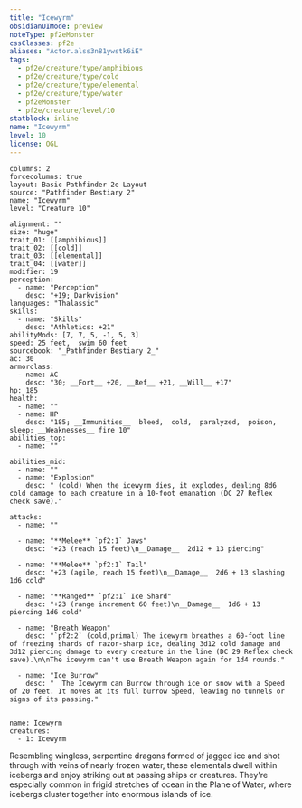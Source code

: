 ```yaml
---
title: "Icewyrm"
obsidianUIMode: preview
noteType: pf2eMonster
cssClasses: pf2e
aliases: "Actor.alss3n81ywstk6iE" 
tags:
  - pf2e/creature/type/amphibious
  - pf2e/creature/type/cold
  - pf2e/creature/type/elemental
  - pf2e/creature/type/water
  - pf2eMonster
  - pf2e/creature/level/10
statblock: inline
name: "Icewyrm"
level: 10
license: OGL
---
```


```statblock
columns: 2
forcecolumns: true
layout: Basic Pathfinder 2e Layout
source: "Pathfinder Bestiary 2"
name: "Icewyrm"
level: "Creature 10"

alignment: ""
size: "huge"
trait_01: [[amphibious]]
trait_02: [[cold]]
trait_03: [[elemental]]
trait_04: [[water]]
modifier: 19
perception:
  - name: "Perception"
    desc: "+19; Darkvision"
languages: "Thalassic"
skills:
  - name: "Skills"
    desc: "Athletics: +21"
abilityMods: [7, 7, 5, -1, 5, 3]
speed: 25 feet,  swim 60 feet
sourcebook: "_Pathfinder Bestiary 2_"
ac: 30
armorclass:
  - name: AC
    desc: "30; __Fort__ +20, __Ref__ +21, __Will__ +17"
hp: 185
health:
  - name: ""
  - name: HP
    desc: "185; __Immunities__  bleed,  cold,  paralyzed,  poison,  sleep; __Weaknesses__ fire 10"
abilities_top:
  - name: ""

abilities_mid:
  - name: ""
  - name: "Explosion"
    desc: " (cold) When the icewyrm dies, it explodes, dealing 8d6 cold damage to each creature in a 10-foot emanation (DC 27 Reflex check save)."

attacks:
  - name: ""

  - name: "**Melee** `pf2:1` Jaws"
    desc: "+23 (reach 15 feet)\n__Damage__  2d12 + 13 piercing"

  - name: "**Melee** `pf2:1` Tail"
    desc: "+23 (agile, reach 15 feet)\n__Damage__  2d6 + 13 slashing 1d6 cold"

  - name: "**Ranged** `pf2:1` Ice Shard"
    desc: "+23 (range increment 60 feet)\n__Damage__  1d6 + 13 piercing 1d6 cold"

  - name: "Breath Weapon"
    desc: "`pf2:2` (cold,primal) The icewyrm breathes a 60-foot line of freezing shards of razor-sharp ice, dealing 3d12 cold damage and 3d12 piercing damage to every creature in the line (DC 29 Reflex check save).\n\nThe icewyrm can't use Breath Weapon again for 1d4 rounds."

  - name: "Ice Burrow"
    desc: "  The Icewyrm can Burrow through ice or snow with a Speed of 20 feet. It moves at its full burrow Speed, leaving no tunnels or signs of its passing."
 
```

```encounter-table
name: Icewyrm
creatures:
  - 1: Icewyrm
```



Resembling wingless, serpentine dragons formed of jagged ice and shot through with veins of nearly frozen water, these elementals dwell within icebergs and enjoy striking out at passing ships or creatures. They're especially common in frigid stretches of ocean in the Plane of Water, where icebergs cluster together into enormous islands of ice.
